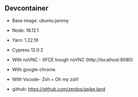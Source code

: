 ## Devcontainer

- Base image: ubuntu:jammy
- Node: 18.12.1
- Yarn: 1.22.19
- Cypress 12.0.2
- With noVNC - XFCE trough noVNC (http://localhost:6080)
- With google-chrome
- With Vscode- Zsh + Oh my zsh!

- github: https://github.com/zerdos/spike.land
